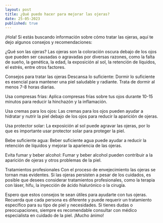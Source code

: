 ```yaml
---
layout: post
title: ¿Qué puedo hacer para mejorar las ojeras?
date: 25-05-2023
published: true
---
```

¡Hola! Si estás buscando información sobre cómo tratar las ojeras, aquí te dejo algunos consejos y recomendaciones:

¿Qué son las ojeras?
Las ojeras son la coloración oscura debajo de los ojos que pueden ser causadas o agravadas por diversas razones, como la falta de sueño, la genética, la edad, la exposición al sol, la retención de líquidos, el estrés, entre otros factores.

Consejos para tratar las ojeras
Descansa lo suficiente: Dormir lo suficiente es esencial para mantener una piel saludable y radiante. Trata de dormir al menos 7-8 horas diarias.

Usa compresas frías: Aplica compresas frías sobre tus ojos durante 10-15 minutos para reducir la hinchazón y la inflamación.

Usa cremas para los ojos: Las cremas para los ojos pueden ayudar a hidratar y nutrir la piel debajo de los ojos para reducir la aparición de ojeras.

Usa protector solar: La exposición al sol puede agravar las ojeras, por lo que es importante usar protector solar para proteger la piel.

Bebe suficiente agua: Beber suficiente agua puede ayudar a reducir la retención de líquidos y mejorar la apariencia de las ojeras.

Evita fumar y beber alcohol: Fumar y beber alcohol pueden contribuir a la aparición de ojeras y otros problemas de la piel.

Tratamientos profesionales
Con el proceso de envejecimiento las ojeras se tornan mas evidentes. Si las ojeras persisten a pesar de los cuidados, es posible que desees considerar tratamientos profesionales, como la terapia con láser, hifu, la inyección de ácido hialurónico o la cirugía.

Espero que estos consejos te sean útiles para ayudarte con tus ojeras. Recuerda que cada persona es diferente y puede requerir un tratamiento específico para su tipo de piel y necesidades. Si tienes dudas o preocupaciones, siempre es recomendable consultar con médico especialista en cuidado de la piel. ¡Mucho ánimo!